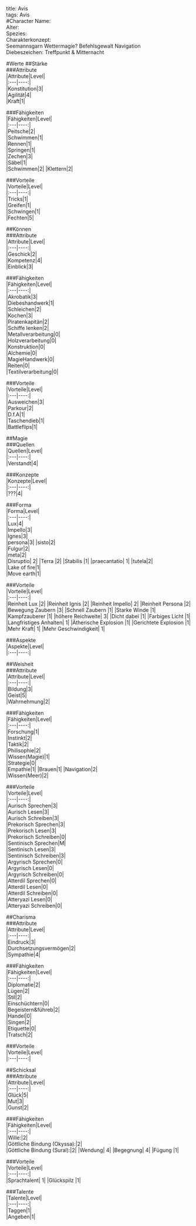 title: Avis  
tags: Avis  
#CharacterName:  Alter:  Spezies:  Charakterkonzept:  Seemannsgarn Wettermagie?  Befehlsgewalt Navigation  Diebeszeichen: Treffpunkt & Mitternacht   #Werte##Stärke  ###Attribute  |Attribute|Level|  |:---|----:|  |Konstitution|3|  |Agilität|4|  |Kraft|1|    ###Fähigkeiten  |Fähigkeiten|Level|  |:---|----:|  |Peitsche|2|  |Schwimmen|1|  |Rennen|1|  |Springen|1|  |Zechen|3|  |Säbel|1|  |Schwimmen|2||Klettern|2|  ###Vorteile  |Vorteile|Level|  |:---|----:|  |Tricks|1|  |Greifen|1|  |Schwingen|1|  |Fechten|5|      ##Können  ###Attribute  |Attribute|Level|  |:---|----:|  |Geschick|2|  |Kompetenz|4|  |Einblick|3|      ###Fähigkeiten  |Fähigkeiten|Level|  |:---|----:|  |Akrobatik|3|  |Diebeshandwerk|1|  |Schleichen|2|  |Kochen|3|  |Piratenkapitän|2|   |Schiffe lenken|2|  |Metallverarbeitung|0|  |Holzverarbeitung|0|  |Konstruktion|0|  |Alchemie|0|  |MagieHandwerk|0|  |Reiten|0|  |Textilverarbeitung|0|    ###Vorteile  |Vorteile|Level|  |:---|----:|  |Ausweichen|3|  |Parkour|2|  |D.f.A|1|  |Taschendieb|1|  |Battleflips|1|  ##Magie  ###Quellen  |Quellen|Level|  |:---|----:|  |Verstandt|4|    ###Konzepte  |Konzepte|Level|  |:---|----:|  |???|4|    ###Forma  |Forma|Level|  |:---|----:|  |Lux|4|  |Impello|3|  |Ignes|3|  |persona|3| |sisto|2|  |Fulgur|2|  |meta|2|  |Disruptio|	2||Terra 	|2||Stabilis	|1||praecantatio|	1| |tutela|2|   |Lake of fire|1|  |Move earth|1|    ###Vorteile  |Vorteile|Level|  |:---|----:|  |Reinheit Lux	|2||Reinheit Ignis	|2||Reinheit Impello| 	2||Reinheit Persona	|2||Bewegung Zaubern	|3||Schnell Zaubern	|1||Starke Winde	|1||Kampfzauberer	|1||höhere Reichweite|	3||Dicht dabei 	|1||Farbiges Licht	|1||Langfristiges Anhalten| 	1||Ätherische Explosion 	|1||Gerichtete Explosion 	|1||Mehr Kraft| 	1||Mehr Geschwindigkeit| 	1|  ###Aspekte  |Aspekte|Level|  |:---|----:|     ##Weisheit  ###Attribute  |Attribute|Level|  |:---|----:|  |Bildung|3|  |Geist|5|  |Wahrnehmung|2|    ###Fähigkeiten  |Fähigkeiten|Level|  |:---|----:|  |Forschung|1|  |Instinkt|2|  |Taktik|2|  |Philisophie|2|  |Wissen(Magie)|1|  |Strategie|0|  |Empathie|1| |Brauen|1| |Navigation|2|  |Wissen(Meer)|2|    ###Vorteile  |Vorteile|Level|  |:---|----:|  |Aurisch Sprechen|3|  |Aurisch Lesen|3|  |Aurisch Schreiben|3|  |Prekorisch Sprechen|3|  |Prekorisch Lesen|3|  |Prekorisch Schreiben|0|  |Sentinisch Sprechen|M|  |Sentinisch Lesen|3|  |Sentinisch Schreiben|3|  |Argyrisch Sprechen|0|  |Argyrisch Lesen|0|  |Argyrisch Schreiben|0|  |Atterdil Sprechen|0|  |Atterdil Lesen|0|  |Atterdil Schreiben|0|  |Atteryazi Lesen|0|  |Atteryazi Schreiben|0|     ##Charisma  ###Attribute  |Attribute|Level|  |:---|----:|  |Eindruck|3|  |Durchsetzungsvermögen|2|  |Sympathie|4|    ###Fähigkeiten  |Fähigkeiten|Level|  |:---|----:|  |Diplomatie|2|  |Lügen|2|  |Stil|2|  |Einschüchtern|0|  |Begeistern&führeb|2|  |Handel|0|  |Singen|2|  |Etiquette|0|  |Tratsch|2|    ###Vorteile  |Vorteile|Level|  |:---|----:|    ##Schicksal  ###Attribute  |Attribute|Level|  |:---|----:|  |Glück|5|  |Mut|3|  |Gunst|2|    ###Fähigkeiten  |Fähigkeiten|Level|  |:---|----:|  |Wille:|2|  |Göttliche Bindung (Okyssa):|2|  |Göttliche Bindung (Sural):|2| |Wendung| 	4||Begegnung| 	4||Fügung 	|1| ###Vorteile  |Vorteile|Level|  |:---|----:|  |Sprachtalent|	1||Glückspilz	|1|  ###Talente  |Talente|Level|  |:---|----:|  |Taggen|1|  |Angeben|1|    